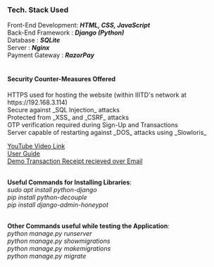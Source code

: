<h3> Tech. Stack Used </h3>

Front-End Development: **_HTML, CSS, JavaScript_** <br/>
Back-End Framework   : **_Django (Python)_** <br/>
Database             : **_SQLite_** <br/>
Server               : **_Nginx_** <br/>
Payment Gateway      : **_RazorPay_** <br/><br/>

<h4> Security Counter-Measures Offered </h4> 
HTTPS used for hosting the website (within IIITD's network at https://192.168.3.114) <br/>
Secure against _SQL Injection_ attacks <br/>
Protected from _XSS_ and _CSRF_ attacks <br/>
OTP verification required during Sign-Up and Transactions <br/>
Server capable of restarting against _DOS_ attacks using _Slowloris_ <br/>


[YouTube Video Link](https://youtu.be/JNq6Itf5ro0) <br/>
[User Guide](https://drive.google.com/file/d/1Lc8HBtGRO4rg8CY4wmITUvYwkNMEJncB/view?usp=share_link) <br/>
[Demo Transaction Receipt recieved over Email](https://drive.google.com/file/d/1-XOXT0Pif_a26axTZCCtbZv1GAOD6s74/view?usp=share_link) <br/><br/>

**Useful Commands for Installing Libraries**: <br/>
_sudo apt install python-django_ <br/>
_pip install python-decouple_ <br/>
_pip install django-admin-honeypot_ <br/><br/>

**Other Commands useful while testing the Application**: <br/>
_python manage.py runserver_ <br/>
_python manage.py showmigrations_ <br/>
_python manage.py makemigrations_ <br/>
_python manage.py migrate_ <br/>
